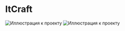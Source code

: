 # ItCraft
![Иллюстрация к проекту](https://github.com/Sirojjjka/ItCraf/src/images/screen1)
![Иллюстрация к проекту](https://github.com/jon/coolproject/raw/main/src/images/screen2)
